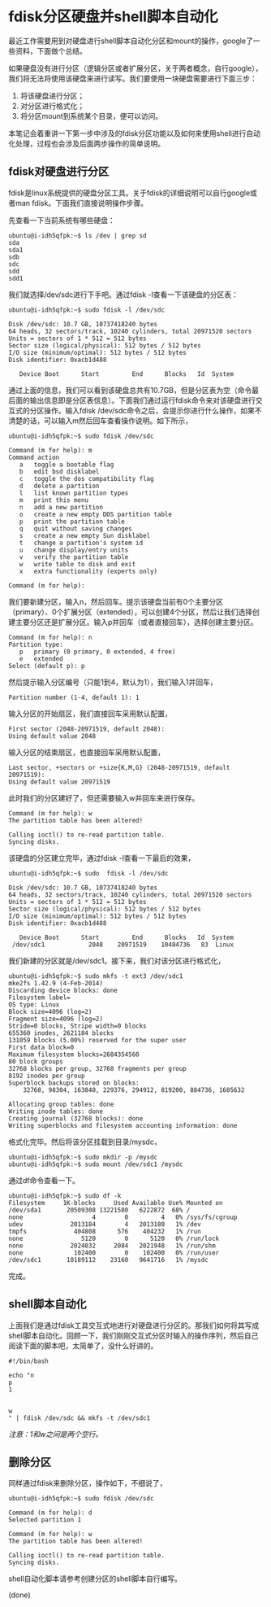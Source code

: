 # fdisk分区硬盘并shell脚本自动化 #

最近工作需要用到对硬盘进行shell脚本自动化分区和mount的操作，google了一些资料，下面做个总结。

如果硬盘没有进行分区（逻辑分区或者扩展分区，关于两者概念，自行google），我们将无法将使用该硬盘来进行读写。我们要使用一块硬盘需要进行下面三步：

1. 将该硬盘进行分区；
2. 对分区进行格式化；
3. 将分区mount到系统某个目录，便可以访问。

本笔记会着重讲一下第一步中涉及的fdisk分区功能以及如何来使用shell进行自动化处理，过程也会涉及后面两步操作的简单说明。

## fdisk对硬盘进行分区 ##
fdisk是linux系统提供的硬盘分区工具。关于fdisk的详细说明可以自行google或者man fdisk。下面我们直接说明操作步骤。

先查看一下当前系统有哪些硬盘：
```
ubuntu@i-idh5qfpk:~$ ls /dev | grep sd
sda
sda1
sdb
sdc
sdd
sdd1
```

我们就选择/dev/sdc进行下手吧。通过fdisk -l查看一下该硬盘的分区表：
```
ubuntu@i-idh5qfpk:~$ sudo fdisk -l /dev/sdc

Disk /dev/sdc: 10.7 GB, 10737418240 bytes
64 heads, 32 sectors/track, 10240 cylinders, total 20971520 sectors
Units = sectors of 1 * 512 = 512 bytes
Sector size (logical/physical): 512 bytes / 512 bytes
I/O size (minimum/optimal): 512 bytes / 512 bytes
Disk identifier: 0xacb1d488

   Device Boot      Start         End      Blocks   Id  System
```

通过上面的信息，我们可以看到该硬盘总共有10.7GB，但是分区表为空（命令最后面的输出信息即是分区表信息）。下面我们通过运行fdisk命令来对该硬盘进行交互式的分区操作。输入fdisk /dev/sdc命令之后，会提示你进行什么操作，如果不清楚的话，可以输入m然后回车查看操作说明。如下所示，
```
ubuntu@i-idh5qfpk:~$ sudo fdisk /dev/sdc

Command (m for help): m
Command action
   a   toggle a bootable flag
   b   edit bsd disklabel
   c   toggle the dos compatibility flag
   d   delete a partition
   l   list known partition types
   m   print this menu
   n   add a new partition
   o   create a new empty DOS partition table
   p   print the partition table
   q   quit without saving changes
   s   create a new empty Sun disklabel
   t   change a partition's system id
   u   change display/entry units
   v   verify the partition table
   w   write table to disk and exit
   x   extra functionality (experts only)

Command (m for help): 
```

我们要新建分区，输入n，然后回车。提示该硬盘当前有0个主要分区（primary）、0个扩展分区（extended），可以创建4个分区，然后让我们选择创建主要分区还是扩展分区。输入p并回车（或者直接回车），选择创建主要分区。
```
Command (m for help): n
Partition type:
   p   primary (0 primary, 0 extended, 4 free)
   e   extended
Select (default p): p
```

然后提示输入分区编号（只能1到4，默认为1），我们输入1并回车，
```
Partition number (1-4, default 1): 1
```

输入分区的开始扇区，我们直接回车采用默认配置，
```
First sector (2048-20971519, default 2048): 
Using default value 2048
```

输入分区的结束扇区，也直接回车采用默认配置，
```
Last sector, +sectors or +size{K,M,G} (2048-20971519, default 20971519): 
Using default value 20971519
```

此时我们的分区建好了，但还需要输入w并回车来进行保存。
```
Command (m for help): w
The partition table has been altered!

Calling ioctl() to re-read partition table.
Syncing disks.
```

该硬盘的分区建立完毕，通过fdisk -l查看一下最后的效果，
```
ubuntu@i-idh5qfpk:~$ sudo  fdisk -l /dev/sdc

Disk /dev/sdc: 10.7 GB, 10737418240 bytes
64 heads, 32 sectors/track, 10240 cylinders, total 20971520 sectors
Units = sectors of 1 * 512 = 512 bytes
Sector size (logical/physical): 512 bytes / 512 bytes
I/O size (minimum/optimal): 512 bytes / 512 bytes
Disk identifier: 0xacb1d488

   Device Boot      Start         End      Blocks   Id  System
 /dev/sdc1            2048    20971519    10484736   83  Linux
```

我们新建的分区就是/dev/sdc1。接下来，我们对该分区进行格式化，
```
ubuntu@i-idh5qfpk:~$ sudo mkfs -t ext3 /dev/sdc1
mke2fs 1.42.9 (4-Feb-2014)
Discarding device blocks: done                            
Filesystem label=
OS type: Linux
Block size=4096 (log=2)
Fragment size=4096 (log=2)
Stride=0 blocks, Stripe width=0 blocks
655360 inodes, 2621184 blocks
131059 blocks (5.00%) reserved for the super user
First data block=0
Maximum filesystem blocks=2684354560
80 block groups
32768 blocks per group, 32768 fragments per group
8192 inodes per group
Superblock backups stored on blocks: 
    32768, 98304, 163840, 229376, 294912, 819200, 884736, 1605632
    
Allocating group tables: done
Writing inode tables: done
Creating journal (32768 blocks): done
Writing superblocks and filesystem accounting information: done 
```

格式化完毕。然后将该分区挂载到目录/mysdc，
```
ubuntu@i-idh5qfpk:~$ sudo mkdir -p /mysdc
ubuntu@i-idh5qfpk:~$ sudo mount /dev/sdc1 /mysdc
```

通过df命令查看一下。
```
ubuntu@i-idh5qfpk:~$ sudo df -k
Filesystem     1K-blocks     Used Available Use% Mounted on
/dev/sda1       20509308 13221580   6222872  68% /
none                   4        0         4   0% /sys/fs/cgroup
udev             2013184        4   2013180   1% /dev
tmpfs             404808      576    404232   1% /run
none                5120        0      5120   0% /run/lock
none             2024032     2084   2021948   1% /run/shm
none              102400        0    102400   0% /run/user
/dev/sdc1       10189112    23160   9641716   1% /mysdc
```

完成。

## shell脚本自动化 ##
上面我们是通过fdisk工具交互式地进行对硬盘进行分区的。那我们如何将其写成shell脚本自动化。回顾一下，我们刚刚交互式分区时输入的操作序列，然后自己阅读下面的脚本吧，太简单了，没什么好讲的。
``` shell
#!/bin/bash

echo "n
p
1


w
" | fdisk /dev/sdc && mkfs -t /dev/sdc1
```

*注意：1和w之间是两个空行。*

## 删除分区 ##
同样通过fdisk来删除分区，操作如下，不细说了，
```
ubuntu@i-idh5qfpk:~$ sudo fdisk /dev/sdc

Command (m for help): d
Selected partition 1

Command (m for help): w
The partition table has been altered!

Calling ioctl() to re-read partition table.
Syncing disks.
```

shell自动化脚本请参考创建分区的shell脚本自行编写。


(done)

